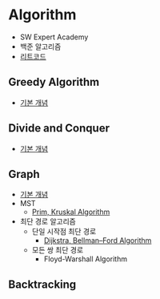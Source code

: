# Algorithm
- SW Expert Academy
- 백준 알고리즘
- [리트코드](https://leetcode.com/)

## Greedy Algorithm
- [기본 개념](https://github.com/hyeji1221/Algorithm/blob/master/Greedy%20Algorithm/README.md)
## Divide and Conquer
- [기본 개념](https://github.com/hyeji1221/Algorithm/blob/master/Divide%20and%20Conquer/README.md)
## Graph
- [기본 개념](https://github.com/hyeji1221/Algorithm/blob/master/Graph/README.md)
- MST
  + [Prim, Kruskal Algorithm](https://github.com/hyeji1221/Algorithm/blob/master/Greedy%20Algorithm/MST%20-%20Prim%2C%20Kruskal.md)
- 최단 경로 알고리즘
  + 단일 시작점 최단 경로
    + [Dijkstra, Bellman–Ford Algorithm](https://github.com/hyeji1221/Algorithm/blob/master/Graph/Dijkstra%2C%20Bellman%E2%80%93Ford%20Algorithm.md)
  + 모든 쌍 최단 경로
    + Floyd-Warshall Algorithm
## Backtracking
